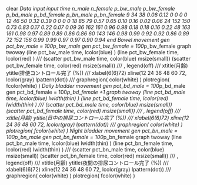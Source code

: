 clear
*Data input
input time n_male n_female p_bw_male p_bw_female p_bd_male p_bd_female p_bn_male p_bn_female
9 34 38 0.08 0.12 0 0 0 0
12 46 50 0.32 0.39 0 0 0 0
18 85 79  0.57 0.65 0.10 0.16 0.02 0.06
24 152 150 0.73 0.83 0.17 0.22 0.07 0.09
36 162 161 0.96 0.98 0.18 0.18 0.16 0.22
48 163 161 0.98 0.97 0.89 0.89 0.86 0.86
60 143 146 0.98 0.99 0.92 0.92 0.86 0.89
72 152 156 0.99 0.99 0.97 0.97 0.90 0.94
end
*Bowel movement
gen pct_bw_male = 100*p_bw_male
gen pct_bw_female = 100*p_bw_female
graph twoway (line pct_bw_male time, lcolor(blue) ) (line pct_bw_female time, lcolor(red) ) ///
 (scatter pct_bw_male time, color(blue) msize(small)) (scatter pct_bw_female time, color(red) msize(small)) ///
 , legend(off) ///
 xtitle(月齢) ytitle(排便コントロール完了 (%)) ///
 xlabel(6(6)72) xline(12 24 36 48 60 72, lcolor(gray) lpattern(dot)) ///
 graphregion( color(white) ) plotregion(  fcolor(white) )
*Daily bladder movement
gen pct_bd_male = 100*p_bd_male
gen pct_bd_female = 100*p_bd_female +1
graph twoway (line pct_bd_male time, lcolor(blue) lwidth(thin) ) (line pct_bd_female time, lcolor(red) lwidth(thin) ) ///
 (scatter pct_bd_male time, color(blue) msize(small)) (scatter pct_bd_female time, color(red) msize(small)) ///
 , legend(off) ///
 xtitle(月齢) ytitle(日中の排尿コントロール完了 (%)) ///
 xlabel(6(6)72) xline(12 24 36 48 60 72, lcolor(gray) lpattern(dot)) ///
 graphregion( color(white) ) plotregion(  fcolor(white) )
*Night bladder movement
gen pct_bn_male = 100*p_bn_male
gen pct_bn_female = 100*p_bn_female
graph twoway (line pct_bn_male time, lcolor(blue) lwidth(thin) ) (line pct_bn_female time, lcolor(red) lwidth(thin) ) ///
 (scatter pct_bn_male time, color(blue) msize(small)) (scatter pct_bn_female time, color(red) msize(small)) ///
 , legend(off) ///
 xtitle(月齢) ytitle(夜間の排尿コントロール完了 (%)) ///
 xlabel(6(6)72) xline(12 24 36 48 60 72, lcolor(gray) lpattern(dot)) ///
 graphregion( color(white) ) plotregion(  fcolor(white) )
